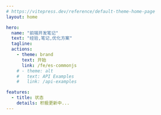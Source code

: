 ```yaml
---
# https://vitepress.dev/reference/default-theme-home-page
layout: home

hero:
  name: "前端开发笔记"
  text: "经验,笔记,优化方案"
  tagline: 
  actions:
    - theme: brand
      text: 开始
      link: /fe/es-commonjs
    # - theme: alt
    #   text: API Examples
    #   link: /api-examples

features:
  - title: 状态
    details: 积极更新中...
---
```


